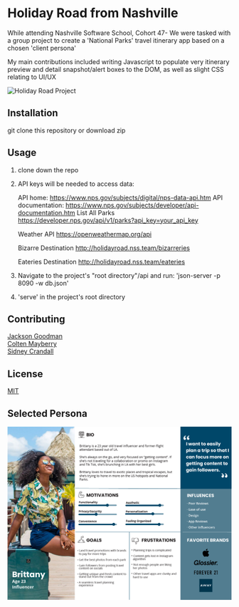 
# Holiday Road from Nashville
While attending Nashville Software School, Cohort 47- We were tasked with a group project to create a 'National Parks' travel itinerary app based on a chosen 'client persona'
 
My main contributions included writing Javascript to populate very itinerary preview and detail snapshot/alert boxes to the DOM, as well as slight CSS relating to UI/UX

![Holiday Road Project](https://user-images.githubusercontent.com/62270575/112025826-f2d6da00-8b0b-11eb-833f-c77ad74446b5.png)

## Installation
git clone this repository or download zip

## Usage
1. clone down the repo
2. API keys will be needed to access data:

     API home: https://www.nps.gov/subjects/digital/nps-data-api.htm
     API documentation: https://www.nps.gov/subjects/developer/api-documentation.htm
     List All Parks
     https://developer.nps.gov/api/v1/parks?api_key=your_api_key

     Weather API
     https://openweathermap.org/api

     Bizarre Destination
     http://holidayroad.nss.team/bizarreries

     Eateries Destination
     http://holidayroad.nss.team/eateries
  
4. Navigate to the project's "root directory"/api and run: 'json-server -p 8090 -w db.json'
5. 'serve' in the project's root directory  


## Contributing
[Jackson Goodman](https://github.com/jacksonrgoodman)  
[Colten Mayberry](https://github.com/coltmay)  
[Sidney Crandall](https://github.com/SidneyCrandall)  

## License
[MIT](https://choosealicense.com/licenses/mit/)

## Selected Persona
![](./personas/persona-brittany.png)


